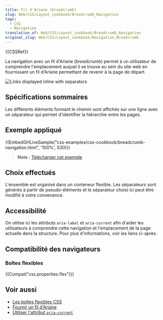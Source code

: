 ```yaml
---
title: Fil d'Ariane (breadcrumb)
slug: Web/CSS/Layout_cookbook/Breadcrumb_Navigation
tags:
  - CSS
  - Navigation
translation_of: Web/CSS/Layout_cookbook/Breadcrumb_Navigation
original_slug: Web/CSS/Layout_cookbook/Navigation_Breadcrumb
---
```

{{CSSRef}}

La navigation avec un fil d'Ariane (_breadcrumb_) permet à un utilisateur de comprendre l'emplacement auquel il se trouve au sein du site web en fournissant un fil d'Ariane permettant de revenir à la page de départ.

![Links displayed inline with separators](breadcrumb-navigation.png)

## Spécifications sommaires

Les différents éléments formant le chemin sont affichés sur une ligne avec un séparateur qui permet d'identifier la hiérarchie entre les pages.

## Exemple appliqué

{{EmbedGHLiveSample("css-examples/css-cookbook/breadcrumb-navigation.html", '100%', 530)}}

> **Note :** [Télécharger cet exemple](https://github.com/mdn/css-examples/blob/master/css-cookbook/breadcrumb-navigation--download.html)

## Choix effectués

L'ensemble est organisé dans un conteneur flexible. Les séparateurs sont générés à partir de pseudo-éléments et le séparateur choisi ici peut être modifié à votre convenance.

## Accessibilité

On utilise ici les attributs `aria-label` et `aria-current` afin d'aider les utilisateurs à comprendre cette navigation et l'emplacement de la page actuelle dans la structure. Pour plus d'informations, voir les liens ci-après.

## Compatibilité des navigateurs

### Boîtes flexibles

{{Compat("css.properties.flex")}}

## Voir aussi

- [Les boîtes flexibles CSS](/en-US/docs/Web/CSS/CSS_Flexible_Box_Layout)
- [Fournir un fil d'Ariane](https://www.w3.org/TR/WCAG20-TECHS/G65.html)
- [Utiliser l'attribut `aria-current`](https://tink.uk/using-the-aria-current-attribute/)
